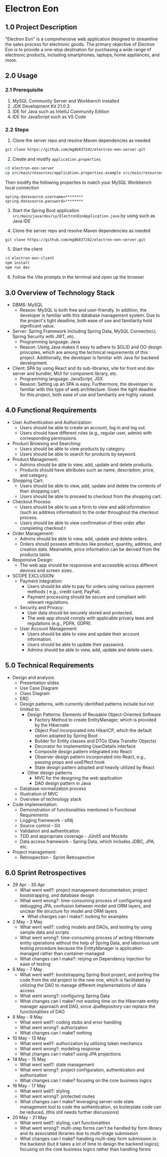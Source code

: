 # Electron Eon

## 1.0 Project Description

"Electron Eon" is a comprehensive web application designed to streamline the
sales process for electronic goods. The primary objective of Electron Eon is to
provide a one-stop destination for purchasing a wide range of electronic
products, including smartphones, laptops, home appliances, and more.

## 2.0 Usage

### 2.1 Prerequisite

1. MySQL Community Server and Workbench installed
2. JDK Development Kit 21.0.3
3. IDE for Java such as IntelliJ Community Edition
4. IDE for JavaScript such as VS Code

### 2.2 Steps

1. Clone the server repo and resolve Maven dependencies as needed

```bash
git clone https://github.com/mg86837242/electron-eon-server.git
```

2. Create and modify `application.properties`

```bash
cd electron-eon-server
cp src/main/resources/application.properties.example src/main/resources/application.properties
```

Then modify the following properties to match your MySQL Workbench local connection

```
spring.datasource.username=********
spring.datasource.password=********
```

3. Start the Spring Boot application `src/main/java/dev/sy/ElectronEonApplication.java` by using such as Java IDE

4. Clone the server repo and resolve Maven dependencies as needed

```bash
git clone https://github.com/mg86837242/electron-eon-server.git
```

5. Start the client

```bash
cd electron-eon-client
npm install
npm run dev
```

6. Follow the Vite prompts in the terminal and open up the browser

## 3.0 Overview of Technology Stack

- DBMS: MySQL
  - Reason: MySQL is both free and user-friendly. In addition, the developer
    is familiar with this database management system. Due to the project's
    tight deadline, both ease of use and familiarity hold significant value.
- Server: Spring Framework including Spring Data, MySQL Connector/J, Spring
  Security with JWT, etc.
  - Programming language: Java
  - Reason: Using Java makes it easy to adhere to SOLID and OO design
    principles, which are among the technical requirements of this project.
    Additionally, the developer is familiar with Java for backend
    development.
- Client: SPA by using React and its sub-libraries, vite for front end dev server
  and bundler, MUI for component library, etc.
  - Programming language: JavaScript, JSX
  - Reason: Setting up an SPA is easy. Furthermore, the developer is familiar
    with this type of web architecture. Given the tight deadline for this
    project, both ease of use and familiarity are highly valued.

## 4.0 Functional Requirements

- User Authentication and Authorization:
  - Users should be able to create an account, log in and log out.
  - Users should have different roles (e.g., regular user, admin) with
    corresponding permissions.
- Product Browsing and Searching:
  - Users should be able to view products by category.
  - Users should be able to search for products by keyword.
- Product Management:
  - Admins should be able to view, add, update and delete products.
  - Products should have attributes such as name, description, price, and
    category.
- Shopping Cart:
  - Users should be able to view, add, update and delete the contents of their
    shopping cart.
  - Users should be able to proceed to checkout from the shopping cart.
- Checkout Process:
  - Users should be able to use a form to view and add information (such as
    address information) to the order throughout the checkout process.
  - Users should be able to view confirmation of their order after completing
    checkout.t
- Order Management:
  - Admins should be able to view, add, update and delete orders.
  - Orders should possess attributes like product, quantity, address, and
    creation date. Meanwhile, price information can be derived from the
    products table.
- Responsive Design:
  - The web app should be responsive and accessible across different devices
    and screen sizes.
- SCOPE EXCLUSION:
  - Payment integration:
    - Users should be able to pay for orders using various payment methods (
      e.g., credit card, PayPal).
    - Payment processing should be secure and compliant with relevant
      regulations.
  - Security and Privacy:
    - User data should be securely stored and protected.
    - The web app should comply with applicable privacy laws and
      regulations (e.g., PDPA, GDPR).
  - User Account Management:
    - Users should be able to view and update their account information.
    - Users should be able to update their password.
    - Admins should be able to view, add, update and delete users.

## 5.0 Technical Requirements

- Design and analysis:
  - Presentation slides
  - Use Case Diagram
  - Class Diagram
  - ERD
  - Design patterns, with currently identified patterns include but not
    limited to:
    - Design Patterns: Elements of Reusable Object-Oriented Software
      - Factory Method to create EntityManager, which is provided by the
        Hibernate
      - Object Pool incorporated into HikariCP, which the default
        option adopted by Spring Boot
      - Builder for Entity classes and DTOs (Data Transfer Objects)
      - Decorator for implementing UserDetails interface
      - Composite design pattern integrated into React
      - Observer design pattern incorporated into React, e.g., passing
        props and useEffect hook
      - State design pattern adopted and heavily utilized by React
    - Other design patterns
      - MVC for the designing the web application
      - DAO design pattern in Java
  - Database normalization process
  - Illustration of MVC
  - Overview of technology stack
- Code implementation:
  - Demonstration of functionalities mentioned in Functional Requirements
  - Logging framework - slf4j
  - Source control - Git
  - Validation and authentication
  - TDD and appropriate coverage - JUnit5 and Mockito
  - Data access framework - Spring Data, which includes JDBC, JPA, etc.
- Project management:
  - Retrospection - Sprint Retrospective

## 6.0 Sprint Retrospectives

- 29 Apr - 30 Apr
  - What went well?: project management documentation, project bootstrapping,
    and database design
  - What went wrong?: time-consuming process of configuring and debugging
    JPA, confusion between model and ORM layers, and unclear file structure
    for model and ORM layers
    - What changes can I make?: looking for examples
- 2 May - 3 May
  - What went well?: coding models and DAOs, and testing by using sample
    data and scripts
  - What went wrong?: time-consuming process of writing Hibernate entity
    operations without the help of Spring Data, and laborious unit testing
    procedure because the EntityManager is application-managed rather than
    container-managed
  - What changes can I make?: relying on Dependency Injection for ease of
    testing
- 6 May - 7 May
  - What went well?: bootstrapping Spring Boot project, and porting the
    code from the old project to the new one, which is facilitated by
    utilizing the DAO to manage different implementations of data access
  - What went wrong?: configuring Spring Data
  - What changes can I make? not wasting time on the Hibernate entity manager approach and DAO, since JpaRepository can replace the functionalities of DAO
- 8 May - 9 May
  - What went well?: coding stubs and error handling
  - What went wrong?: authorization
  - What changes can I make? nothing
- 10 May - 13 May
  - What went well?: authorization by utilizing token mechanics
  - What went wrong?: modeling response
  - What changes can I make? using JPA projections
- 14 May - 15 May
  - What went well?: state management
  - What went wrong?: project configuration, authentication and authorization
  - What changes can I make? focusing on the core business logics
- 16 May - 17 May
  - What went well?: styling
  - What went wrong?: protected routes
  - What changes can I make? leveraging server-side state management tool to code the authentication, so boilerplate code can be reduced, (this still needs
    further discussions)
- 20 May - 21 May
  - What went well?: styling, cart functionalities
  - What went wrong?: multi-step forms can't be handled by form library
    and its associated libraries due to multi-stage submission
  - What changes can I make? handling multi-step form submission in the backend (but it takes a lot of time to design the backend logics); focusing on the core
    business logics rather than handling forms
